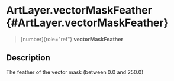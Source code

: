 ArtLayer.vectorMaskFeather {#ArtLayer.vectorMaskFeather}
==========================

> [number]{role="ref"} **vectorMaskFeather**

Description
-----------

The feather of the vector mask (between 0.0 and 250.0)

